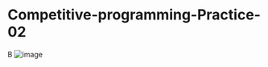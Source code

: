 # Competitive-programming-Practice-02


B
![image](https://github.com/kaniz-codes/Competitive-programming-Practice-01/assets/138873297/ce210390-bdb9-4b46-8b11-454c5d6bdf7e)
